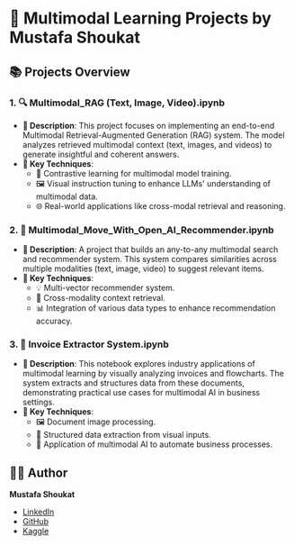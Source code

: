 # 🚀 Multimodal Learning Projects by Mustafa Shoukat

## 📚 Projects Overview

### 1. **🔍 Multimodal_RAG (Text, Image, Video).ipynb**
   - **📝 Description**: This project focuses on implementing an end-to-end Multimodal Retrieval-Augmented Generation (RAG) system. The model analyzes retrieved multimodal context (text, images, and videos) to generate insightful and coherent answers.
   - **🔧 Key Techniques**: 
     - 🎯 Contrastive learning for multimodal model training.
     - 🖼️ Visual instruction tuning to enhance LLMs' understanding of multimodal data.
     - 🌐 Real-world applications like cross-modal retrieval and reasoning.

### 2. **🎥 Multimodal_Move_With_Open_AI_Recommender.ipynb**
   - **📝 Description**: A project that builds an any-to-any multimodal search and recommender system. This system compares similarities across multiple modalities (text, image, video) to suggest relevant items.
   - **🔧 Key Techniques**:
     - 💡 Multi-vector recommender system.
     - 🔄 Cross-modality context retrieval.
     - 📊 Integration of various data types to enhance recommendation accuracy.

### 3. **📄 Invoice Extractor System.ipynb**
   - **📝 Description**: This notebook explores industry applications of multimodal learning by visually analyzing invoices and flowcharts. The system extracts and structures data from these documents, demonstrating practical use cases for multimodal AI in business settings.
   - **🔧 Key Techniques**:
     - 🖼️ Document image processing.
     - 🧾 Structured data extraction from visual inputs.
     - 💼 Application of multimodal AI to automate business processes.

## 🧑‍💻 Author

**Mustafa Shoukat**  
- [LinkedIn](https://www.linkedin.com/in/mustafashoukat/)  
- [GitHub](https://github.com/Mustafa-Shoukat1)  
- [Kaggle](https://www.kaggle.com/mustafashoukat)
